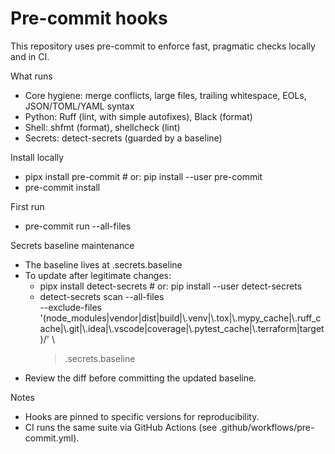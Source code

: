 Pre-commit hooks
=================

This repository uses pre-commit to enforce fast, pragmatic checks locally and in CI.

What runs
- Core hygiene: merge conflicts, large files, trailing whitespace, EOLs, JSON/TOML/YAML syntax
- Python: Ruff (lint, with simple autofixes), Black (format)
- Shell: shfmt (format), shellcheck (lint)
- Secrets: detect-secrets (guarded by a baseline)

Install locally
- pipx install pre-commit    # or: pip install --user pre-commit
- pre-commit install

First run
- pre-commit run --all-files

Secrets baseline maintenance
- The baseline lives at .secrets.baseline
- To update after legitimate changes:
  - pipx install detect-secrets  # or: pip install --user detect-secrets
  - detect-secrets scan --all-files \
      --exclude-files '(node_modules|vendor|dist|build|\\.venv|\\.tox|\\.mypy_cache|\\.ruff_cache|\\.git|\\.idea|\\.vscode|coverage|\\.pytest_cache|\\.terraform|target)/' \
      > .secrets.baseline
- Review the diff before committing the updated baseline.

Notes
- Hooks are pinned to specific versions for reproducibility.
- CI runs the same suite via GitHub Actions (see .github/workflows/pre-commit.yml).
